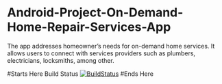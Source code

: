 # Android-Project-On-Demand-Home-Repair-Services-App
The app addresses homeowner’s needs for on-demand home services. It allows users to connect with services providers such as plumbers, electricians, locksmiths, among other.

#Starts Here
Build Status
[![BuildStatus](https://circleci.com/gh/AliKhanafer7/Android-Project-On-Demand-Home-Repair-Services-App.png?branch=deliverableFour)](https://circleci.com/gh/AliKhanafer7/Android-Project-On-Demand-Home-Repair-Services-App)
#Ends Here
